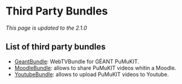 Third Party Bundles
===================

*This page is updated to the 2.1.0*

List of third party bundles
---------------------------

* [GeantBundle](https://github.com/teltek/PuMuKIT2-geant-bundle/blob/master/README.md): WebTVBundle for GÉANT PuMuKIT.
* [MoodleBundle](https://github.com/teltek/PuMuKIT2-moodle-bundle/blob/master/README.md): allows to share PuMuKIT videos whitin a Moodle.
* [YoutubeBundle](https://github.com/teltek/PuMuKIT2-youtube-bundle/blob/master/README.md): allows to upload PuMuKIT videos to Youtube.

